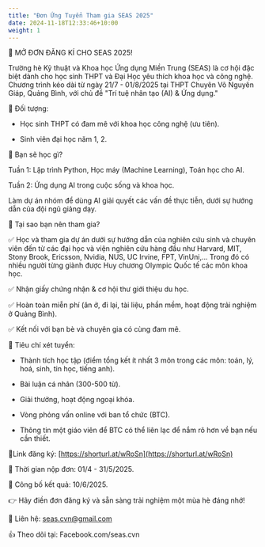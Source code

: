 ```yaml
---
title: "Đơn Ứng Tuyển Tham gia SEAS 2025"
date: 2024-11-18T12:33:46+10:00
weight: 1
---
```


🌟 MỞ ĐƠN ĐĂNG KÍ CHO SEAS 2025!

Trường hè Kỹ thuật và Khoa học Ứng dụng Miền Trung (SEAS) là cơ hội đặc biệt dành cho học sinh THPT và Đại Học yêu thích khoa học và công nghệ. Chương trình kéo dài từ ngày 21/7 - 01/8/2025 tại THPT Chuyên Võ Nguyên Giáp, Quảng Bình, với chủ đề "Trí tuệ nhân tạo (AI) & Ứng dụng."

🔹 Đối tượng:

- Học sinh THPT có đam mê với khoa học công nghệ (ưu tiên).

- Sinh viên đại học năm 1, 2.

🔹 Bạn sẽ học gì?

Tuần 1: Lập trình Python, Học máy (Machine Learning), Toán học cho AI.

Tuần 2: Ứng dụng AI trong cuộc sống và khoa học. 

Làm dự án nhóm để dùng AI giải quyết các vấn đề thực tiễn, dưới sự hướng dẫn của đội ngũ giảng dạy.

🔹 Tại sao bạn nên tham gia?

✅ Học và tham gia dự án dưới sự hướng dẫn của nghiên cứu sinh và chuyên viên đến từ các đại học và viện nghiên cứu hàng đầu như Harvard, MIT, Stony Brook, Ericsson, Nvidia, NUS, UC Irvine, FPT, VinUni,... Trong đó có nhiều người từng giành được Huy chương Olympic Quốc tế các môn khoa học.

✅ Nhận giấy chứng nhận & cơ hội thư giới thiệu du học.

✅ Hoàn toàn miễn phí (ăn ở, đi lại, tài liệu, phần mềm, hoạt động trải nghiệm ở Quảng Bình).

✅ Kết nối với bạn bè và chuyên gia có cùng đam mê.

📌 Tiêu chí xét tuyển:

- Thành tích học tập (điểm tổng kết ít nhất 3 môn trong các môn: toán, lý, hoá, sinh, tin học, tiếng anh).

- Bài luận cá nhân (300-500 từ).

- Giải thưởng, hoạt động ngoại khóa.

- Vòng phỏng vấn online với ban tổ chức (BTC).

- Thông tin một giáo viên để BTC có thể liên lạc để nắm rõ hơn về bạn nếu cần thiết.

📌Link đăng ký: [https://shorturl.at/wRoSn](https://shorturl.at/wRoSn)

📅 Thời gian nộp đơn: 01/4 - 31/5/2025.

📅 Công bố kết quả: 10/6/2025.

👉 Hãy điền đơn đăng ký và sẵn sàng trải nghiệm một mùa hè đáng nhớ!

📧 Liên hệ: seas.cvn@gmail.com 

👍 Theo dõi tại: Facebook.com/seas.cvn